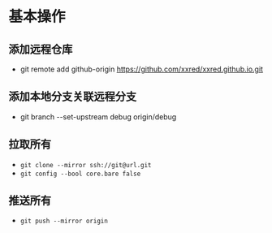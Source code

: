 # 基本操作

## 添加远程仓库

- git remote add github-origin https://github.com/xxred/xxred.github.io.git

## 添加本地分支关联远程分支

- git branch --set-upstream debug origin/debug

## 拉取所有

- `git clone --mirror ssh://git@url.git`
- `git config --bool core.bare false`

## 推送所有

- `git push --mirror origin`
